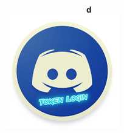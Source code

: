 &nbsp;&nbsp;&nbsp;&nbsp;&nbsp;&nbsp;&nbsp;&nbsp;&nbsp;&nbsp;&nbsp;&nbsp;&nbsp;&nbsp;&nbsp;&nbsp;&nbsp;&nbsp;&nbsp;&nbsp;&nbsp;&nbsp;&nbsp;&nbsp;&nbsp;&nbsp;&nbsp;&nbsp;&nbsp;&nbsp;&nbsp;&nbsp;&nbsp;&nbsp;&nbsp;&nbsp;&nbsp;&nbsp;&nbsp;&nbsp;&nbsp;&nbsp;&nbsp;d<img src="https://raw.githubusercontent.com/CoSeR-Source/DC-Token-Login/master/Resources/DC%20Token%20Login.png" height="300" alt="Logo">
---
